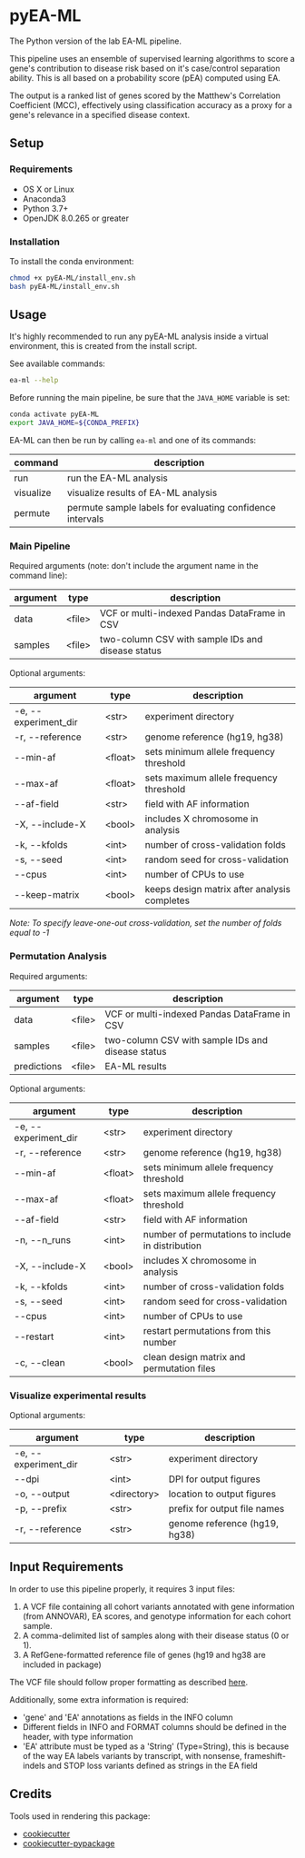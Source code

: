 # pyEA-ML

The Python version of the lab EA-ML pipeline.

This pipeline uses an ensemble of supervised learning algorithms to score a gene's contribution to disease risk based on
it's case/control separation ability. This is all based on a probability score (pEA) computed using EA.

The output is a ranked list of genes scored by the Matthew's Correlation Coefficient (MCC), effectively using
classification accuracy as a proxy for a gene's relevance in a specified disease context.

## Setup

### Requirements

- OS X or Linux
- Anaconda3
- Python 3.7+
- OpenJDK 8.0.265 or greater

### Installation

To install the conda environment:
```bash
chmod +x pyEA-ML/install_env.sh
bash pyEA-ML/install_env.sh
```

## Usage

It's highly recommended to run any pyEA-ML analysis inside a virtual environment, this is created from the install script.

See available commands:
```bash
ea-ml --help
```

Before running the main pipeline, be sure that the `JAVA_HOME` variable is set:
```bash
conda activate pyEA-ML
export JAVA_HOME=${CONDA_PREFIX}
```

EA-ML can then be run by calling `ea-ml` and one of its commands:

| command     | description                                               |
|-------------|-----------------------------------------------------------|
| run         | run the EA-ML analysis                                    |
| visualize   | visualize results of EA-ML analysis                       |
| permute     | permute sample labels for evaluating confidence intervals |

### Main Pipeline

Required arguments (note: don't include the argument name in the command line):

| argument       | type          | description                                       |
|----------------|---------------|---------------------------------------------------|
| data           | \<file\>      | VCF or multi-indexed Pandas DataFrame in CSV      |
| samples        | \<file\>      | two-column CSV with sample IDs and disease status |

Optional arguments:

| argument             | type      | description                                    |
|----------------------|-----------|------------------------------------------------|
| -e, --experiment_dir | \<str\>   | experiment directory                           |
| -r, --reference      | \<str\>   | genome reference (hg19, hg38)                  |
| --min-af             | \<float\> | sets minimum allele frequency threshold        |
| --max-af             | \<float\> | sets maximum allele frequency threshold        |
| --af-field           | \<str\>   | field with AF information                      |
| -X, --include-X      | \<bool\>  | includes X chromosome in analysis              |
| -k, --kfolds         | \<int\>   | number of cross-validation folds               |
| -s, --seed           | \<int\>   | random seed for cross-validation               |
| --cpus               | \<int\>   | number of CPUs to use                          |
| --keep-matrix        | \<bool\>  | keeps design matrix after analysis completes   |

*Note: To specify leave-one-out cross-validation, set the number of folds equal to -1*

### Permutation Analysis

Required arguments:

| argument       | type          | description                                       |
|----------------|---------------|---------------------------------------------------|
| data           | \<file\>      | VCF or multi-indexed Pandas DataFrame in CSV      |
| samples        | \<file\>      | two-column CSV with sample IDs and disease status |
| predictions    | \<file\>      | EA-ML results                                     |

Optional arguments:

| argument             | type      | description                                       |
|----------------------|-----------|---------------------------------------------------|
| -e, --experiment_dir | \<str\>   | experiment directory                              |
| -r, --reference      | \<str\>   | genome reference (hg19, hg38)                     |
| --min-af             | \<float\> | sets minimum allele frequency threshold           |
| --max-af             | \<float\> | sets maximum allele frequency threshold           |
| --af-field           | \<str\>   | field with AF information                         |
| -n, --n_runs         | \<int\>   | number of permutations to include in distribution |
| -X, --include-X      | \<bool\>  | includes X chromosome in analysis                 |
| -k, --kfolds         | \<int\>   | number of cross-validation folds                  |
| -s, --seed           | \<int\>   | random seed for cross-validation                  |
| --cpus               | \<int\>   | number of CPUs to use                             |
| --restart            | \<int\>   | restart permutations from this number             |
| -c, --clean          | \<bool\>  | clean design matrix and permutation files         |

### Visualize experimental results

Optional arguments:

| argument             | type          | description                    |
|----------------------|---------------|--------------------------------|
| -e, --experiment_dir | \<str\>       | experiment directory           |
| --dpi                | \<int\>       | DPI for output figures         |
| -o, --output         | \<directory\> | location to output figures     |
| -p, --prefix         | \<str\>       | prefix for output file names   |
| -r, --reference      | \<str\>       | genome reference (hg19, hg38)  |

## Input Requirements

In order to use this pipeline properly, it requires 3 input files:

1. A VCF file containing all cohort variants annotated with gene information (from ANNOVAR), EA scores, and genotype
   information for each cohort sample.
2. A comma-delimited list of samples along with their disease status (0 or 1).
3. A RefGene-formatted reference file of genes (hg19 and hg38 are included in package)

The VCF file should follow proper formatting as described [here](<https://samtools.github.io/hts-specs/VCFv4.2.pdf>).

Additionally, some extra information is required:

- 'gene' and 'EA' annotations as fields in the INFO column
- Different fields in INFO and FORMAT columns should be defined in the header, with type information
- 'EA' attribute must be typed as a 'String' (Type=String), this is because of the way EA labels variants by transcript,
  with nonsense, frameshift-indels and STOP loss variants defined as strings in the EA field

## Credits

Tools used in rendering this package:

-  [cookiecutter](https://github.com/audreyr/cookiecutter)
-  [cookiecutter-pypackage](https://github.com/audreyr/cookiecutter-pypackage)
